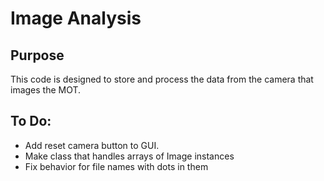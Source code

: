 Image Analysis
==============

Purpose
-------
This code is designed to store and process the data from the camera that
images the MOT.

To Do:
------
  * Add reset camera button to GUI.
  * Make class that handles arrays of Image instances
  * Fix behavior for file names with dots in them
